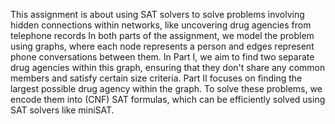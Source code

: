 
This assignment is about using SAT solvers to solve problems involving hidden connections within networks, like uncovering drug agencies from telephone records
In both parts of the assignment, we model the problem using graphs, where each node represents a person and edges represent phone conversations between them. In Part I, we aim to find two separate drug agencies within this graph, ensuring that they don't share any common members and satisfy certain size criteria. Part II focuses on finding the largest possible drug agency within the graph. To solve these problems, we encode them into (CNF) SAT formulas, which can be efficiently solved using SAT solvers like miniSAT.
